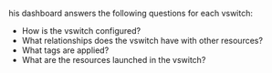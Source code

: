 his dashboard answers the following questions for each vswitch:

- How is the vswitch configured?
- What relationships does the vswitch have with other resources?
- What tags are applied?
- What are the resources launched in the vswitch?